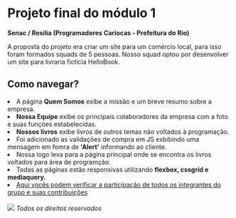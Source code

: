 # Projeto final do módulo 1
<strong>Senac / Resilia (Programadores Cariocas - Prefeitura do Rio)</strong>
<p>A proposta do projeto era criar um site para um comércio local, para isso foram formados squads de 5 pessoas. Nosso squad optou por desenvolver um site para livraria fictícia HelloBook.</p>
<h2>Como navegar?</h2>
<li>A página <strong>Quem Somos</strong> exibe a missão e um breve resumo  sobre a empresa.</li>
<li><strong>Nossa Equipe</strong> exibe os principais colaboradores da empresa com a foto e suas funções estabelecidas.</li>
<li><strong>Nossos livros</strong> exibe livros de outros temas não voltados à programação.</li>
<li>Foi adicionado as validações de compra em JS exbibindo uma mensagem em fomra de <strong>'Alert'</strong> informando ao cliente.</li>
<li>Nossa logo leva para a página principal onde se encontra os livros voltados para área de programção.</li>
<li>Todas as páginas estão responsivas utilizando <strong>flexbox, cssgrid e mediaquery.</strong></li>
<li><a href="https://github.com/Sundaeh/ProjetoSquad">Aqui vocês podem verificar a participação de todos os integrantes do grupo e suas contribuições</a>
<br>
<br>
<img src="https://user-images.githubusercontent.com/112514408/192350979-93c65c03-567b-4d79-8176-88d503fa5248.png">
<em>Todos os direitos reservados
